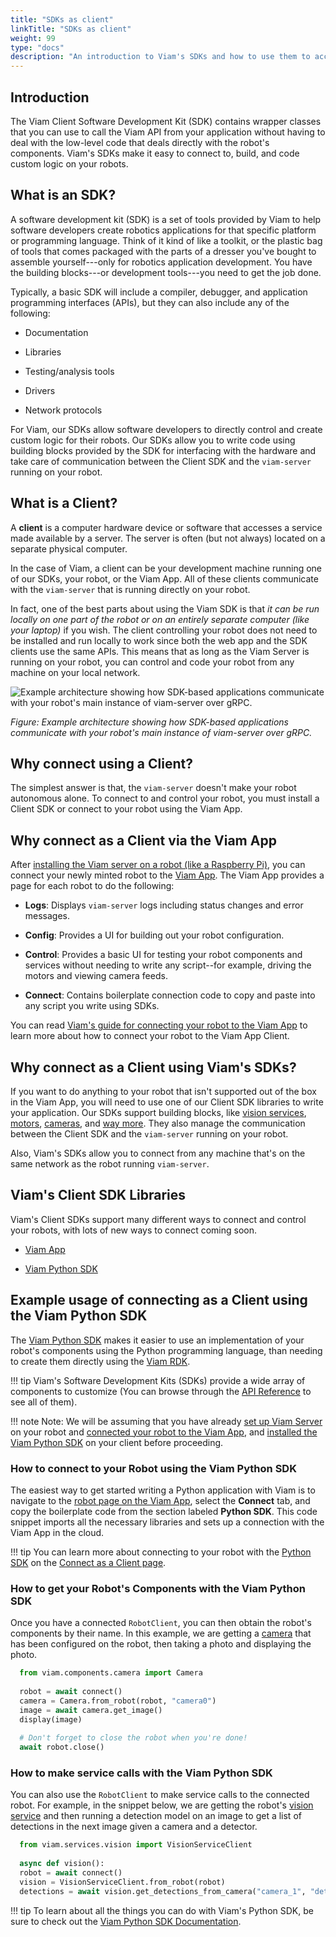 ```yaml
---
title: "SDKs as client"
linkTitle: "SDKs as client"
weight: 99
type: "docs"
description: "An introduction to Viam's SDKs and how to use them to access and control your robot."
---
```


## Introduction

The Viam Client Software Development Kit (SDK) contains wrapper classes that you can use to call the Viam API from your application without having to deal with the low-level code that deals directly with the robot's components. Viam's SDKs make it easy to connect to, build, and code custom logic on your robots.

## What is an SDK?

A software development kit (SDK) is a set of tools provided by Viam to help software developers create robotics applications for that specific platform or programming language. Think of it kind of like a toolkit, or the plastic bag of tools that comes packaged with the parts of a dresser you've bought to assemble yourself---only for robotics application development. You have the building blocks---or development tools---you need to get the job done.

Typically, a basic SDK will include a compiler, debugger, and application programming interfaces (APIs), but they can also include any of the following:

-   Documentation

-   Libraries

-   Testing/analysis tools

-   Drivers

-   Network protocols

For Viam, our SDKs allow software developers to directly control and create custom logic for their robots. Our SDKs allow you to write code using building blocks provided by the SDK for interfacing with the hardware and take care of communication between the Client SDK and the `viam-server` running on your robot.

## What is a Client?

A **client** is a computer hardware device or software that accesses a service made available by a server. The server is often (but not always) located on a separate physical computer.

In the case of Viam, a client can be your development machine running one of our SDKs, your robot, or the Viam App. All of these clients communicate with the `viam-server` that is running directly on your robot.

In fact, one of the best parts about using the Viam SDK is that *it can be run locally on one part of the robot or on an entirely separate computer (like your laptop)* if you wish. The client controlling your robot does not need to be installed and run locally to work since both the web app and the SDK clients use the same APIs. This means that as long as the Viam Server is running on your robot, you can control and code your robot from any machine on your local network.

![Example architecture showing how SDK-based applications communicate with your robot's main instance of viam-server over gRPC.](../img/using-our-SDKs-as-a-client-application/image1.png)

*Figure: Example architecture showing how SDK-based applications communicate with your robot's main instance of viam-server over gRPC.*

## Why connect using a Client?

The simplest answer is that, the `viam-server` doesn't make your robot autonomous alone. To connect to and control your robot, you must install a Client SDK or connect to your robot using the Viam App.

## Why connect as a Client via the Viam App

After [installing the Viam server on a robot (like a Raspberry Pi)](https://docs.viam.com/getting-started/installation/#installing-viam-server), you can connect your newly minted robot to the [Viam App](https://app.viam.com). The Viam App provides a page for each robot to do the following:

-   **Logs**: Displays `viam-server` logs including status changes and error messages.

-   **Config**: Provides a UI for building out your robot configuration.

-   **Control**: Provides a basic UI for testing your robot components and services without needing to write any script--for example, driving the motors and viewing camera feeds.

-   **Connect**: Contains boilerplate connection code to copy and paste into any script you write using SDKs.

You can read [Viam's guide for connecting your robot to the Viam App](https://docs.viam.com/getting-started/installation/#adding-your-pi-on-the-viam-app-httpsappviamcom) to learn more about how to connect your robot to the Viam App Client.

## Why connect as a Client using Viam's SDKs?

If you want to do anything to your robot that isn't supported out of the box in the Viam App, you will need to use one of our Client SDK libraries to write your application. Our SDKs support building blocks, like [vision services](https://docs.viam.com/services/vision/), [motors](https://docs.viam.com/components/motor/), [cameras](https://docs.viam.com/components/camera/), and [way more](https://docs.viam.com). They also manage the communication between the Client SDK and the `viam-server` running on your robot.

Also, Viam's SDKs allow you to connect from any machine that's on the same network as the robot running `viam-server`.

## Viam's Client SDK Libraries

Viam's Client SDKs support many different ways to connect and control your robots, with lots of new ways to connect coming soon.

-   [Viam App](https://app.viam.com/)

-   [Viam Python SDK](https://python.viam.dev)

## Example usage of connecting as a Client using the Viam Python SDK

The [Viam Python SDK](https://python.viam.dev) makes it easier to use an implementation of your robot's components using the Python programming language, than needing to create them directly using the [Viam RDK](https://docs.viam.com/product-overviews/RDK/).

!!! tip
     Viam's Software Development Kits (SDKs) provide a wide array of components to customize (You can browse through the [API Reference](https://python.viam.dev/autoapi/viam/components/index.html) to see all of them).

!!! note
    Note: We will be assuming that you have already [set up Viam Server](https://docs.viam.com/getting-started/installation/#installing-viam-server) on your robot and [connected your robot to the Viam App](https://docs.viam.com/getting-started/installation/#adding-your-pi-on-the-viam-app-httpsappviamcom), and [installed the Viam Python SDK](https://python.viam.dev/index.html) on your client before proceeding.

### How to connect to your Robot using the Viam Python SDK

The easiest way to get started writing a Python application with Viam is to navigate to the [robot page on the Viam App](https://app.viam.com/robots), select the **Connect** tab, and copy the boilerplate code from the section labeled **Python SDK**. This code snippet imports all the necessary libraries and sets up a connection with the Viam App in the cloud.

!!! tip
    You can learn more about connecting to your robot with the [Python SDK](https://python.viam.dev) on the [Connect as a Client page](https://python.viam.dev/examples/example.html#connect-as-a-client).

### How to get your Robot's Components with the Viam Python SDK

Once you have a connected `RobotClient`, you can then obtain the robot's components by their name. In this example, we are getting a [camera](https://python.viam.dev/autoapi/viam/components/camera/index.html?highlight=camera#module-viam.components.camera) that has been configured on the robot, then taking a photo and displaying the photo.

```python
  from viam.components.camera import Camera
  
  robot = await connect()
  camera = Camera.from_robot(robot, "camera0")
  image = await camera.get_image()
  display(image)
  
  # Don't forget to close the robot when you're done!
  await robot.close()
```

### How to make service calls with the Viam Python SDK

You can also use the `RobotClient` to make service calls to the connected robot. For example, in the snippet below, we are getting the robot's [vision service](https://python.viam.dev/autoapi/viam/services/vision/index.html?highlight=vision#module-viam.services.vision) and then running a detection model on an image to get a list of detections in the next image given a camera and a detector.

```python
  from viam.services.vision import VisionServiceClient
  
  async def vision():
  robot = await connect()
  vision = VisionServiceClient.from_robot(robot)
  detections = await vision.get_detections_from_camera("camera_1", "detector_1")
```

!!! tip
    To learn about all the things you can do with Viam's Python SDK, be sure to check out the [Viam Python SDK Documentation](https://python.viam.dev/index.html).
